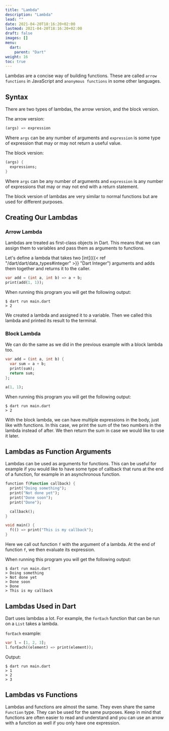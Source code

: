 ```yaml
---
title: "Lambda"
description: "Lambda"
lead: ""
date: 2021-04-20T18:16:20+02:00
lastmod: 2021-04-20T18:16:20+02:00
draft: false
images: []
menu: 
  dart:
    parent: "Dart"
weight: 16
toc: true
---
```


Lambdas are a concise way of building functions. These are called `arrow functions` in JavaScript and `anonymous functions` in some other languages. 

## Syntax

There are two types of lambdas, the arrow version, and the block version. 

The arrow version:

```dart
(args) => expression
```

Where `args` can be any number of arguments and `expression` is some type of expression that may or may not return a useful value.

The block version:

```dart
(args) {
  expressions;
}
```

Where `args` can be any number of arguments and `expression` is any number of expressions that may or may not end with a return statement.

The block version of lambdas are very similar to normal functions but are used for different purposes.

## Creating Our Lambdas

### Arrow Lambda

Lambdas are treated as first-class objects in Dart. This means that we can assign them to variables and pass them as arguments to functions.

Let's define a lambda that takes two [int]({{< ref "/dart/dart/data_types#integer" >}} "Dart Integer") arguments and adds them together and returns it to the caller.

```dart
var add = (int a, int b) => a + b;
print(add(1, 1));
```

When running this program you will get the following output:

```
$ dart run main.dart
> 2
```

We created a lambda and assigned it to a variable. Then we called this lambda and printed its result to the terminal.

### Block Lambda

We can do the same as we did in the previous example with a block lambda too.

```dart
var add = (int a, int b) {
  var sum = a + b;
  print(sum);
  return sum;
};

a(1, 1);
```

When running this program you will get the following output:

```
$ dart run main.dart
> 2
```

With the block lambda, we can have multiple expressions in the body, just like with functions. In this case, we print the sum of the two numbers in the lambda instead of after. We then return the sum in case we would like to use it later.

## Lambdas as Function Arguments

Lambdas can be used as arguments for functions. This can be useful for example if you would like to have some type of callback that runs at the end of a function, for example in an asynchronous function. 

```dart
function f(Function callback) {
  print("Doing something");
  print("Not done yet");
  print("Done soon");
  print("Done");

  callback();
}

void main() {
  f(() => print("This is my callback");
}
```

Here we call out function `f` with the argument of a lambda. At the end of function `f`, we then evaluate its expression.

When running this program you will get the following output:

```
$ dart run main.dart
> Doing something
> Not done yet
> Done soon
> Done
> This is my callback
```

## Lambdas Used in Dart

Dart uses lambdas a lot. For example, the `forEach` function that can be run on a `List` takes a lambda.

`forEach` example:

```dart
var l = [1, 2, 3];
l.forEach((element) => print(element));
```

Output:

```
$ dart run main.dart
> 1
> 2
> 3
```

## Lambdas vs Functions

Lambdas and functions are almost the same. They even share the same `Function` type. They can be used for the same purposes. Keep in mind that functions are often easier to read and understand and you can use an arrow with a function as well if you only have one expression.
